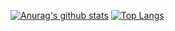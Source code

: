 [![Anurag's github stats](https://github-readme-stats.vercel.app/api?username=yseeker)](https://github.com/anuraghazra/github-readme-stats)
[![Top Langs](https://github-readme-stats.vercel.app/api/top-langs/?username=yseeker&hide=jupyter%20notebook&hide=html)](https://github.com/anuraghazra/github-readme-stats)

<!--
**yseeker/yseeker** is a ✨ _special_ ✨ repository because its `README.md` (this file) appears on your GitHub profile.

Here are some ideas to get you started:

- 🔭 I’m currently working on ...
- 🌱 I’m currently learning ...
- 👯 I’m looking to collaborate on ...
- 🤔 I’m looking for help with ...
- 💬 Ask me about ...
- 📫 How to reach me: ...
- 😄 Pronouns: ...
- ⚡ Fun fact: ...
-->
